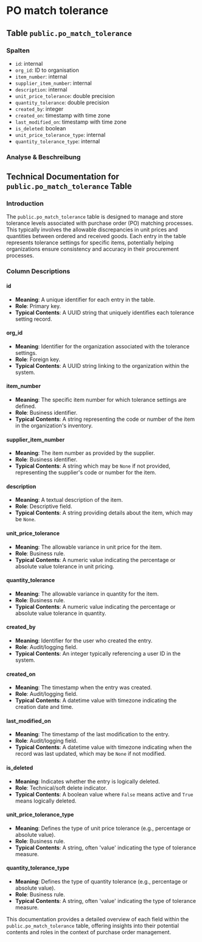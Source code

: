 # PO match tolerance

## Table `public.po_match_tolerance`

### Spalten

* `id`: internal
* `org_id`: ID to organisation
* `item_number`: internal
* `supplier_item_number`: internal
* `description`: internal
* `unit_price_tolerance`: double precision
* `quantity_tolerance`: double precision
* `created_by`: integer
* `created_on`: timestamp with time zone
* `last_modified_on`: timestamp with time zone
* `is_deleted`: boolean
* `unit_price_tolerance_type`: internal
* `quantity_tolerance_type`: internal

### Analyse & Beschreibung

## Technical Documentation for `public.po_match_tolerance` Table

### Introduction

The `public.po_match_tolerance` table is designed to manage and store tolerance levels associated with purchase order (PO) matching processes. This typically involves the allowable discrepancies in unit prices and quantities between ordered and received goods. Each entry in the table represents tolerance settings for specific items, potentially helping organizations ensure consistency and accuracy in their procurement processes.

### Column Descriptions

#### id

* **Meaning**: A unique identifier for each entry in the table.
* **Role**: Primary key.
* **Typical Contents**: A UUID string that uniquely identifies each tolerance setting record.

#### org\_id

* **Meaning**: Identifier for the organization associated with the tolerance settings.
* **Role**: Foreign key.
* **Typical Contents**: A UUID string linking to the organization within the system.

#### item\_number

* **Meaning**: The specific item number for which tolerance settings are defined.
* **Role**: Business identifier.
* **Typical Contents**: A string representing the code or number of the item in the organization's inventory.

#### supplier\_item\_number

* **Meaning**: The item number as provided by the supplier.
* **Role**: Business identifier.
* **Typical Contents**: A string which may be `None` if not provided, representing the supplier's code or number for the item.

#### description

* **Meaning**: A textual description of the item.
* **Role**: Descriptive field.
* **Typical Contents**: A string providing details about the item, which may be `None`.

#### unit\_price\_tolerance

* **Meaning**: The allowable variance in unit price for the item.
* **Role**: Business rule.
* **Typical Contents**: A numeric value indicating the percentage or absolute value tolerance in unit pricing.

#### quantity\_tolerance

* **Meaning**: The allowable variance in quantity for the item.
* **Role**: Business rule.
* **Typical Contents**: A numeric value indicating the percentage or absolute value tolerance in quantity.

#### created\_by

* **Meaning**: Identifier for the user who created the entry.
* **Role**: Audit/logging field.
* **Typical Contents**: An integer typically referencing a user ID in the system.

#### created\_on

* **Meaning**: The timestamp when the entry was created.
* **Role**: Audit/logging field.
* **Typical Contents**: A datetime value with timezone indicating the creation date and time.

#### last\_modified\_on

* **Meaning**: The timestamp of the last modification to the entry.
* **Role**: Audit/logging field.
* **Typical Contents**: A datetime value with timezone indicating when the record was last updated, which may be `None` if not modified.

#### is\_deleted

* **Meaning**: Indicates whether the entry is logically deleted.
* **Role**: Technical/soft delete indicator.
* **Typical Contents**: A boolean value where `False` means active and `True` means logically deleted.

#### unit\_price\_tolerance\_type

* **Meaning**: Defines the type of unit price tolerance (e.g., percentage or absolute value).
* **Role**: Business rule.
* **Typical Contents**: A string, often 'value' indicating the type of tolerance measure.

#### quantity\_tolerance\_type

* **Meaning**: Defines the type of quantity tolerance (e.g., percentage or absolute value).
* **Role**: Business rule.
* **Typical Contents**: A string, often 'value' indicating the type of tolerance measure.

This documentation provides a detailed overview of each field within the `public.po_match_tolerance` table, offering insights into their potential contents and roles in the context of purchase order management.
